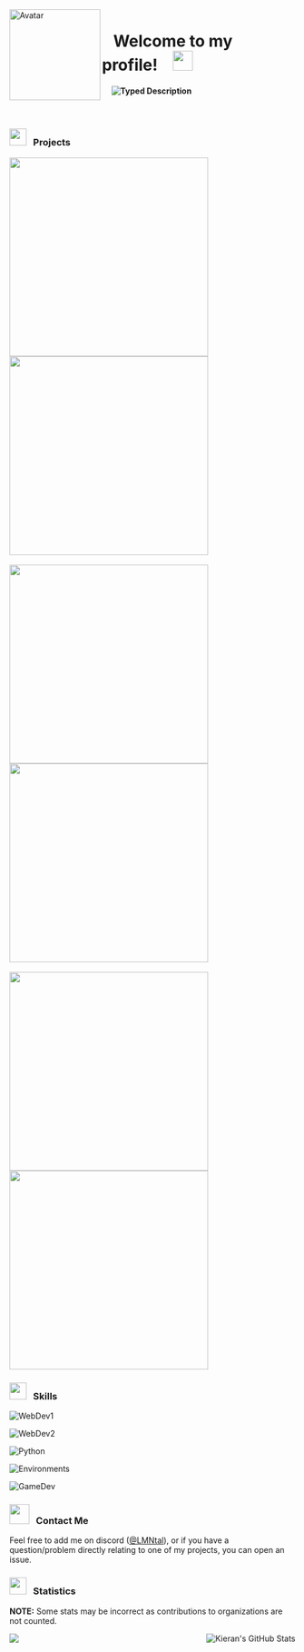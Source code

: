 <img align="left" alt="Avatar" width="160px" src="https://i.imgur.com/X3N3Akp.png" />

<div>
    <h1>&nbsp;&nbsp;&nbsp;Welcome to my profile!&nbsp;&nbsp;&nbsp;&nbsp;<img src="https://media.giphy.com/media/hvRJCLFzcasrR4ia7z/giphy.gif" width="35"></h1>
    <h4>&nbsp;&nbsp;&nbsp;&nbsp;&nbsp;<img alt="Typed Description" src="https://readme-typing-svg.herokuapp.com?font=Noto+Sans&size=28&duration=3500&pause=500&color=E6EDF3&width=435&lines=Hi!+​+I'm+Kieran+Lock;Software+%2F+Web+Developer;Proficient+with+React+/+Svelte;Located+in+England%2C+UK" /></h4>
</div>
<br />

<h3><img src="https://media2.giphy.com/media/QssGEmpkyEOhBCb7e1/giphy.gif?cid=ecf05e47a0n3gi1bfqntqmob8g9aid1oyj2wr3ds3mg700bl&rid=giphy.gif" width ="30"> &nbsp;&nbsp;Projects</h3>

<div>
    <a href="https://github.com/Racing-League-Tools/Racing-League-Tools-Public"><img align="center" src="https://github-readme-stats.vercel.app/api/pin/?username=Racing-League-Tools&repo=Racing-League-Tools-Public&title_color=ffffff&text_color=c9cacc&icon_color=2bbc8a&bg_color=1d1f21" width="350px" /></a>&nbsp;&nbsp;&nbsp;&nbsp;&nbsp;&nbsp;
    <a href="https://github.com/Kieran-Lock/ScanDocs"><img align="center" src="https://github-readme-stats.vercel.app/api/pin/?username=Kieran-Lock&repo=ScanDocs&title_color=ffffff&text_color=c9cacc&icon_color=2bbc8a&bg_color=1d1f21" width="350px" /></a>
</div>
<br />
<div>
    <a href="https://github.com/Kieran-Lock/XtermGUI"><img align="center" src="https://github-readme-stats.vercel.app/api/pin/?username=Kieran-Lock&repo=XtermGUI&title_color=ffffff&text_color=c9cacc&icon_color=2bbc8a&bg_color=1d1f21" width="350px" /></a>&nbsp;&nbsp;&nbsp;&nbsp;&nbsp;&nbsp;
    <a href="https://github.com/Kieran-Lock/SQLiteFrame"><img align="center" src="https://github-readme-stats.vercel.app/api/pin/?username=Kieran-Lock&repo=SQLiteFrame&title_color=ffffff&text_color=c9cacc&icon_color=2bbc8a&bg_color=1d1f21" width="350px" /></a>
</div>
<br />
<div>
    <a href="https://github.com/Kieran-Lock/AutoKahoot"><img align="center" src="https://github-readme-stats.vercel.app/api/pin/?username=Kieran-Lock&repo=AutoKahoot&title_color=ffffff&text_color=c9cacc&icon_color=2bbc8a&bg_color=1d1f21" width="350px" /></a>&nbsp;&nbsp;&nbsp;&nbsp;&nbsp;&nbsp;
    <a href="https://github.com/Kieran-Lock/Reddit-GOD"><img align="center" src="https://github-readme-stats.vercel.app/api/pin/?username=Kieran-Lock&repo=Reddit-GOD&title_color=ffffff&text_color=c9cacc&icon_color=2bbc8a&bg_color=1d1f21" width="350px" /></a>
</div>

<h3><img src="https://media.giphy.com/media/fjOdkUskrUGyOZTHhQ/giphy.gif" width ="30"> &nbsp;&nbsp;Skills</h3>

![WebDev1](https://skillicons.dev/icons?i=ts,js,html,css)


![WebDev2](https://skillicons.dev/icons?i=firebase,gcp,react,nextjs)


![Python](https://skillicons.dev/icons?i=py,discord,raspberrypi,flask)


![Environments](https://skillicons.dev/icons?i=vscode,stackoverflow,github,git)


![GameDev](https://skillicons.dev/icons?i=cs,unity,unreal,arduino)


<h3><img src="https://media.giphy.com/media/ZqaZekJ3mPMmeMew4A/giphy.gif" width ="35"> &nbsp;&nbsp;Contact Me</h3>

Feel free to add me on discord ([@LMNtal](https://discordapp.com/users/380798738295422978)), or if you have a question/problem directly relating to one of my projects, you can open an issue.

<h3><img src="https://media.giphy.com/media/cj87CxfRtrUifF3Ryk/giphy.gif" width="30"> &nbsp;&nbsp;Statistics</h3>

**NOTE:** Some stats may be incorrect as contributions to organizations are not counted.

<div>
    <img align="left" src="https://github-readme-stats.vercel.app/api/top-langs/?username=Kieran-Lock&hide=java,html,tex&title_color=ffffff&text_color=c9cacc&icon_color=2bbc8a&bg_color=1d1f21&langs_count=3" />
    <img align="right" src="https://github-readme-stats.vercel.app/api?username=Kieran-Lock&show_icons=true&line_height=27&count_private=true&title_color=ffffff&text_color=c9cacc&icon_color=2bbc8a&bg_color=1d1f21" alt="Kieran's GitHub Stats" />
</div>
